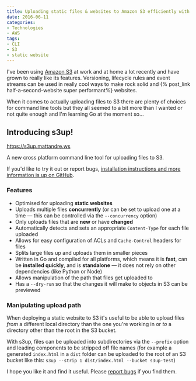 ```yaml
---
title: Uploading static files & websites to Amazon S3 efficiently with s3up
date: 2016-06-11
categories:
- Technologies
- AWS
tags:
- CLI
- S3
- static website
---
```


I've been using [Amazon S3](https://aws.amazon.com/s3) at work and at home a lot recently and have grown to really like its features.  Versioning, lifecycle rules and event streams can be used in really cool ways to make rock solid and {% post_link half-a-second-website super performant%} websites.

When it comes to actually uploading files to S3 there are plenty of choices for command line tools but they all seemed to a bit more than I wanted or not quite enough and I'm learning Go at the moment so…

## Introducing s3up!

https://s3up.mattandre.ws

A new cross platform command line tool for uploading files to S3.

If you'd like to try it out or report bugs, [installation instructions and more information is up on GitHub](https://github.com/matthew-andrews/s3up).

### Features

- Optimised for uploading **static websites**
- Uploads multiple files **concurrently** (or can be set to upload one at a time — this can be controlled via the `--concurrency` option)
- Only uploads files that are **new** or have **changed**
- Automatically detects and sets an appropriate `Content-Type` for each file uploaded
- Allows for easy configuration of ACLs and `Cache-Control` headers for files
- Splits large files up and uploads them in smaller pieces
- Written in Go and compiled for all platforms, which means it is **fast**, can be **installed quickly**, and is **standalone** — it does not rely on other dependencies (like Python or Node)
- Allows manipulation of the path that files get uploaded to 
- Has a `--dry-run` so that the changes it will make to objects in S3 can be previewed

### Manipulating upload path

When deploying a static website to S3 it's useful to be able to upload files *from* a different local directory than the one you're working in or *to* a directory other than the root in the S3 bucket.

With s3up, files can be uploaded into subdirectories via the `--prefix` option and leading components to be stripped off file names (for example a generated `index.html` in a `dist` folder can be uploaded to the root of an S3 bucket like this: `s3up --strip 1 dist/index.html --bucket s3up-test`)

I hope you like it and find it useful.  Please [report bugs](https://github.com/matthew-andrews/s3up/issues) if you find them.
